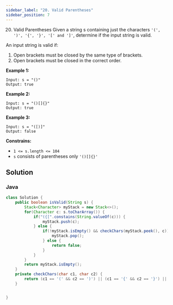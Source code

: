 ```yaml
---
sidebar_label: "20. Valid Parentheses"
sidebar_position: 7
---
```


20. Valid Parentheses
Given a string s containing just the characters `'(', ')', '{', '}', '[' and ']'`, determine if the input string is valid.

An input string is valid if:

1. Open brackets must be closed by the same type of brackets.
2. Open brackets must be closed in the correct order.

__Example 1:__
```shell
Input: s = "()"
Output: true
```

__Example 2:__
```shell
Input: s = "()[]{}"
Output: true
```

**Example 3:**
```shell
Input: s = "([)]"
Output: false
```

__Constrains:__

+ `1 <= s.length <= 104`
+ `s` consists of parentheses only `'()[]{}'`


## Solution
### Java
```java
class Solution {
    public boolean isValid(String s) {
        Stack<Character> myStack = new Stack<>();
        for(Character c: s.toCharArray()) {
            if("({[".constains(String.valueOf(c))) {
                myStack.push(c);
            } else {
                if(!myStack.isEmpty() && checkChars(myStack.peek(), c)) {
                    myStack.pop();
                } else {
                    return false;
                }
            }
        }
        return myStack.isEmpty();
    }
    private checkChars(char c1, char c2) {
        return (c1 == '(' && c2 == ')') || (c1 == '{' && c2 == '}') || (c1 == '[' && c2 == ']');
    }


}
```
